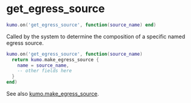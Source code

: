 # get_egress_source

```lua
kumo.on('get_egress_source', function(source_name) end)
```

Called by the system to determine the composition of a specific named egress
source.

```lua
kumo.on('get_egress_source', function(source_name)
  return kumo.make_egress_source {
    name = source_name,
    -- other fields here
  }
end)
```

See also [kumo.make_egress_source](../kumo/make_egress_source/index.md).
